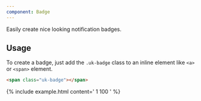 ```yaml
---
component: Badge
---
```


<p class="uk-text-lead">Easily create nice looking notification badges.</p>

## Usage

To create a badge, just add the `.uk-badge` class to an inline element like `<a>` or `<span>` element.

```html
<span class="uk-badge"></span>
```

{% include example.html content='
<span class="uk-badge">1</span>
<span class="uk-badge">100</span>
' %}
